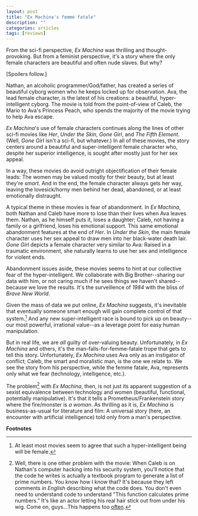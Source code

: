```yaml
---
layout: post
title: "Ex Machina's femme fatale"
description: ""
categories: articles
tags: [reviews]
---
```


From the sci-fi perspective, _Ex Machina_ was thrilling and thought-provoking. But from a feminist perspective, it's a story where the only female characters are beautiful and often nude slaves. But why?

[Spoilers follow.]

Nathan, an alcoholic programmer/God/father, has created a series of beautiful cyborg women who he keeps locked up for observation. Ava, the lead female character, is the latest of his creations: a beautiful, hyper-intelligent cyborg. The movie is told from the point-of-view of Caleb, the Mario to Ava's Princess Peach, who spends the majority of the movie trying to help Ava escape.

_Ex Machina_'s use of female characters continues along the lines of other sci-fi movies like _Her_, _Under the Skin_, _Gone Girl_, and _The Fifth Element_. (Well, _Gone Girl_ isn't a sci-fi, but whatever.) In all of these movies, the story centers around a beautiful and super-intelligent female character who, despite her superior intelligence, is sought after mostly just for her sex appeal.

In a way, these movies do avoid outright objectification of their female leads: The women may be valued mostly for their beauty, but at least they're _smart_. And in the end, the female character always gets her way, leaving the lovesick/horny men behind her dead, abandoned, or at least emotionally distraught.

A typical theme in these movies is fear of abandonment. In _Ex Machina_, both Nathan and Caleb have more to lose than their lives when Ava leaves them. Nathan, as he himself puts it, loses a daughter; Caleb, not having a family or a girlfriend, loses his emotional support. This same emotional abandonment features at the end of _Her_. In _Under the Skin_, the main female character uses her sex appeal to draw men into her black-water death lair. _Gone Girl_ depicts a female character very similar to Ava: Raised in a traumatic environment, she naturally learns to use her sex and intelligence for violent ends.

Abandonment issues aside, these movies seems to hint at our collective fear of the hyper-intelligent. We collaborate with Big Brother--sharing our data with him, or not caring much if he sees things we haven't shared--because we love the results. It's the surveillence of _1984_ with the bliss of _Brave New World_.

Given the mass of data we put online, _Ex Machina_ suggests, it's inevitable that eventually someone smart enough will gain complete control of that system.[^1] And any new super-intelligent race is bound to pick up on beauty--our most powerful, irrational value--as a leverage point for easy human manipulation.

But in real life, we are _all_ guilty of over-valuing beauty. Unfortunately, in _Ex Machina_ and others, it's the man-falls-for-femme-fatale trope that gets to tell this story. Unfortunately, _Ex Machina_ uses Ava only as an instigator of conflict; Caleb, the smart and moralistic man, is the one we relate to. We see the story from his perspective, while the femme fatale, Ava, represents only what we fear (technology, intelligence, etc.).

The problem[^2] with _Ex Machina_, then, is not just its apparent suggestion of a sexist equivalence between technology and women (beautiful, functional, potentially manipulative). It's that it tells a Prometheus/Frankenstein story where the fire/monster is _a woman_. As thrilling as it is, _Ex Machina_ is business-as-usual for literature and film: A universal story (here, an encounter with artificial intelligence) told only from a man's perspective.

__Footnotes__

[^1]: At least most movies seem to agree that such a hyper-intelligent being will be female.
[^2]: Well, there is one other problem with the movie: When Caleb is on Nathan's computer hacking into his security system, you'll notice that the code he writes is actually a textbook program to generate a list of prime numbers. You know how I know that? It's because they left comments _in English_ describing what the code does. You don't even need to understand code to understand "This function calculates prime numbers." It's like an actor letting his real hair stick out from under his wig. Come on, guys...This happens too [often](http://moviecode.tumblr.com/).
